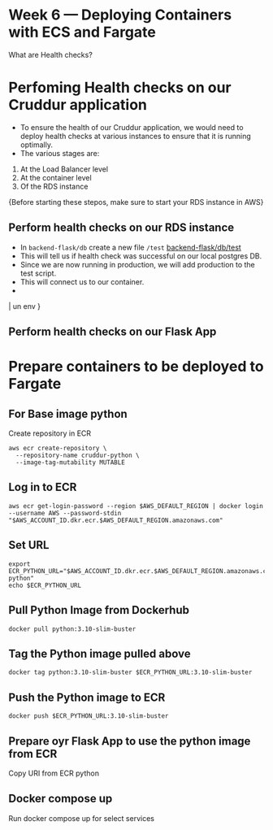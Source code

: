 # Week 6 — Deploying Containers with ECS and Fargate

What are Health checks?

# Perfoming Health checks on our Cruddur application
- To ensure the health of our Cruddur application, we would need to deploy health checks at various instances to ensure that it is running optimally.
- The various stages are:
1. At the Load Balancer level
2. At the container level
3. Of the RDS instance

{Before starting these stepos, make sure to start your RDS instance in AWS}

## Perform health checks on our RDS instance
- In ```backend-flask/db``` create a new file ```/test``` [backend-flask/db/test](_)
- This will tell us if health check was successful on our local postgres DB.
- Since we are now running in production, we will add production to the test script.
- This will connect us to our container.
- 
| un env }

## Perform health checks on our Flask App

# Prepare containers to be deployed to Fargate

## For Base image python
Create repository in ECR
```
aws ecr create-repository \
  --repository-name cruddur-python \
  --image-tag-mutability MUTABLE
  ```
 
 ## Log in to ECR 
 ```
 aws ecr get-login-password --region $AWS_DEFAULT_REGION | docker login --username AWS --password-stdin "$AWS_ACCOUNT_ID.dkr.ecr.$AWS_DEFAULT_REGION.amazonaws.com"
 ```
 
 ## Set URL
 ```
 export ECR_PYTHON_URL="$AWS_ACCOUNT_ID.dkr.ecr.$AWS_DEFAULT_REGION.amazonaws.com/cruddur-python"
echo $ECR_PYTHON_URL
```

## Pull Python Image from Dockerhub
```
docker pull python:3.10-slim-buster
```

## Tag the Python image pulled above
```docker tag python:3.10-slim-buster $ECR_PYTHON_URL:3.10-slim-buster```

## Push the Python image to ECR
```docker push $ECR_PYTHON_URL:3.10-slim-buster```

## Prepare oyr Flask App to use the python image from ECR
Copy URI from ECR python

## Docker compose up
Run docker compose up for select services
``` 
 
